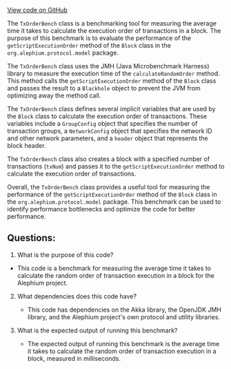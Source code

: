 [View code on GitHub](https://github.com/alephium/alephium/blob/master/benchmark/src/main/scala/org/alephium/benchmark/TxOrderBench.scala)

The `TxOrderBench` class is a benchmarking tool for measuring the average time it takes to calculate the execution order of transactions in a block. The purpose of this benchmark is to evaluate the performance of the `getScriptExecutionOrder` method of the `Block` class in the `org.alephium.protocol.model` package.

The `TxOrderBench` class uses the JMH (Java Microbenchmark Harness) library to measure the execution time of the `calculateRandomOrder` method. This method calls the `getScriptExecutionOrder` method of the `Block` class and passes the result to a `Blackhole` object to prevent the JVM from optimizing away the method call.

The `TxOrderBench` class defines several implicit variables that are used by the `Block` class to calculate the execution order of transactions. These variables include a `GroupConfig` object that specifies the number of transaction groups, a `NetworkConfig` object that specifies the network ID and other network parameters, and a `header` object that represents the block header.

The `TxOrderBench` class also creates a block with a specified number of transactions (`txNum`) and passes it to the `getScriptExecutionOrder` method to calculate the execution order of transactions.

Overall, the `TxOrderBench` class provides a useful tool for measuring the performance of the `getScriptExecutionOrder` method of the `Block` class in the `org.alephium.protocol.model` package. This benchmark can be used to identify performance bottlenecks and optimize the code for better performance.
## Questions: 
 1. What is the purpose of this code?
   - This code is a benchmark for measuring the average time it takes to calculate the random order of transaction execution in a block for the Alephium project.

2. What dependencies does this code have?
   - This code has dependencies on the Akka library, the OpenJDK JMH library, and the Alephium project's own protocol and utility libraries.

3. What is the expected output of running this benchmark?
   - The expected output of running this benchmark is the average time it takes to calculate the random order of transaction execution in a block, measured in milliseconds.